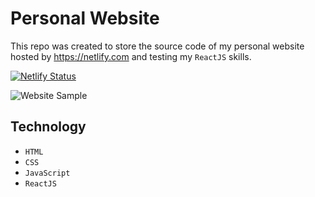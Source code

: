 # Personal Website

This repo was created to store the source code of my personal website hosted by <https://netlify.com> and testing my `ReactJS` skills.

[![Netlify Status](https://api.netlify.com/api/v1/badges/188495b9-008a-4bb2-82da-d2aebbcc3813/deploy-status)](https://app.netlify.com/sites/samithseu/deploys)

<img src="https://i.imgur.com/YvJcfjD.jpeg" alt="Website Sample"/>

## Technology
- `HTML`
- `CSS`
- `JavaScript`
- `ReactJS`
